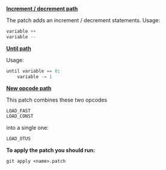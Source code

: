 **[Increment / decrement path](inc.patch)**

The patch adds an increment / decrement statements. Usage:

```python
variable ++
variable --
```

**[Until path](until.patch)**

Usage:
```python
until variable == 0:
    variable -= 1
```

**[New opcode path](new_opcode.patch)**

This patch combines these two opcodes

```python
LOAD_FAST
LOAD_CONST
```

into a single one:

```python
LOAD_OTUS
```

**To apply the patch you should run:**

`git apply <name>.patch`
